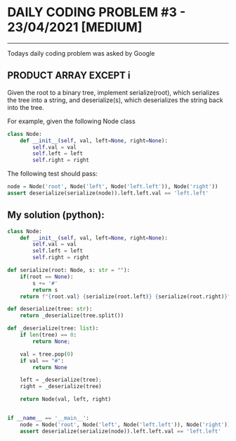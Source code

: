 # DAILY CODING PROBLEM #3 - 23/04/2021 [MEDIUM]
* * *
Todays daily coding problem was asked by Google

## PRODUCT ARRAY EXCEPT i

Given the root to a binary tree, implement serialize(root), which serializes the tree into a string, and deserialize(s), which deserializes the string back into the tree.

For example, given the following Node class
```python
class Node:
    def __init__(self, val, left=None, right=None):
        self.val = val
        self.left = left
        self.right = right
```

The following test should pass:
```python
node = Node('root', Node('left', Node('left.left')), Node('right'))
assert deserialize(serialize(node)).left.left.val == 'left.left'
```

## My solution (python):

```python
class Node:
    def __init__(self, val, left=None, right=None):
        self.val = val
        self.left = left
        self.right = right

def serialize(root: Node, s: str = ""):
	if(root == None):
		s += '#'
		return s
	return f"{root.val} {serialize(root.left)} {serialize(root.right)}"

def deserialize(tree: str):
	return _deserialize(tree.split())

def _deserialize(tree: list):
	if len(tree) == 0:
		return None;

	val = tree.pop(0)
	if val == "#":
		return None

	left = _deserialize(tree);
	right = _deserialize(tree)

	return Node(val, left, right)


if __name__ == '__main__':
	node = Node('root', Node('left', Node('left.left')), Node('right'))
	assert deserialize(serialize(node)).left.left.val == 'left.left'

```